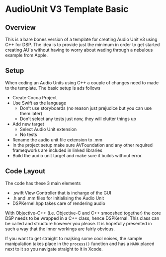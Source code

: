 # AudioUnit V3 Template Basic

## Overview
This is a bare bones version of a template for creating Audio Unit v3 using C++ for DSP. The idea is to provide just the minimum in order to get started creating AU's without having to worry about wading through a nebulous example from Apple.

## Setup
When coding an Audio Units using C++ a couple of changes need to made to the template. The basic setup is ads follows

- Create Cocoa Project
- Use Swift as the language
  - Don’t use storyboards (no reason just prejudice but you can use them later)
  - Don’t select any tests just now, they will clutter things up
- Add new target
  - Select Audio Unit extension
  - No tests
- Rename the audio unit file extension to .mm
- In the project setup make sure AVFoundation and any other required frameqworks are included in linked libraries
- Build the audio unit target and make sure it builds without error.

## Code Layout

The code has these 3 main elements

- .swift View Controller that is incharge of the GUI
- .h and .mm files for initialising the Audio Unit
- DSPKernel.hpp takes care of rendering audio

With Objective-C++ (i.e. Objective-C and C++ smooshed together) the core DSP needs to be wrapped in a C++ class, hence DSPKernal. This class can be called and structure however you please. It is hopefully presented in such a way that the inner workings are fairly obvious.

If you want to get straight to majking some cool noises, the sample manipulation takes place in the `process()` function and has a `MARK` placed next to it so you navigate straight to it in Xcode.
